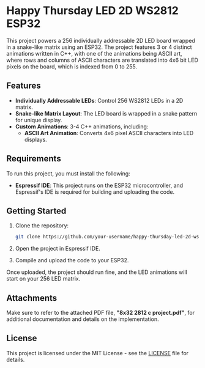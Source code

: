# Happy Thursday LED 2D WS2812 ESP32

This project powers a 256 individually addressable 2D LED board wrapped in a snake-like matrix using an ESP32. The project features 3 or 4 distinct animations written in C++, with one of the animations being ASCII art, where rows and columns of ASCII characters are translated into 4x6 bit LED pixels on the board, which is indexed from 0 to 255.

## Features

- **Individually Addressable LEDs**: Control 256 WS2812 LEDs in a 2D matrix.
- **Snake-like Matrix Layout**: The LED board is wrapped in a snake pattern for unique display.
- **Custom Animations**: 3-4 C++ animations, including:
  - **ASCII Art Animation**: Converts 4x6 pixel ASCII characters into LED displays.

## Requirements

To run this project, you must install the following:

- **Espressif IDE**: This project runs on the ESP32 microcontroller, and Espressif's IDE is required for building and uploading the code.
  
## Getting Started

1. Clone the repository:
    ```bash
    git clone https://github.com/your-username/happy-thursday-led-2d-ws2812-esp32.git
    ```

2. Open the project in Espressif IDE.

3. Compile and upload the code to your ESP32.

Once uploaded, the project should run fine, and the LED animations will start on your 256 LED matrix.

## Attachments

Make sure to refer to the attached PDF file, **"8x32 2812 c project.pdf"**, for additional documentation and details on the implementation.

## License

This project is licensed under the MIT License - see the [LICENSE](LICENSE) file for details.
